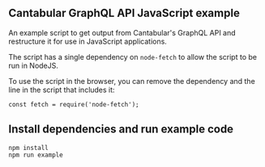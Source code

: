 ## Cantabular GraphQL API JavaScript example

An example script to get output from Cantabular's GraphQL API and restructure it for use in JavaScript applications.

The script has a single dependency on `node-fetch` to allow the script to be run in NodeJS.

To use the script in the browser, you can remove the dependency and the line in the script that includes it:

```
const fetch = require('node-fetch');
```

## Install dependencies and run example code

```
npm install
npm run example
```